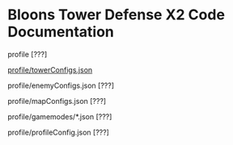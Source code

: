 # Bloons Tower Defense X2 Code Documentation

profile [???]

[profile/towerConfigs.json](https://github.com/TechNolaByte/BTDX2-developer-wiki/blob/main/towerConfigs.md)

profile/enemyConfigs.json [???]

profile/mapConfigs.json [???]

profile/gamemodes/*.json [???]

profile/profileConfig.json [???]
